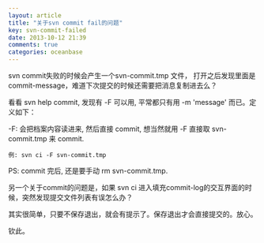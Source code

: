 ```yaml
---
layout: article
title: "关于svn commit fail的问题"
key: svn-commit-failed
date: 2013-10-12 21:39
comments: true
categories: oceanbase
---
```


  svn commit失败的时候会产生一个svn-commit.tmp 文件， 打开之后发现里面是commit-message，难道下次提交的时候还需要把消息复制进去么？

  看看 svn help commit, 发现有 -F 可以用, 平常都只有用 -m 'message' 而已。定义如下：

  -F: 会把档案内容读进来, 然后直接 commit, 想当然就用 -F 直接取 svn-commit.tmp 来 commit.

    例: svn ci -F svn-commit.tmp

<!-- more -->

  PS: commit 完后, 还是要手动 rm svn-commit.tmp.

  另一个关于commit的问题是，如果 svn ci 进入填充commit-log的交互界面的时候，突然发现提交文件列表有误怎么办？

  其实很简单，只要不保存退出，就会有提示了。保存退出才会直接提交的。放心。

  钦此。

